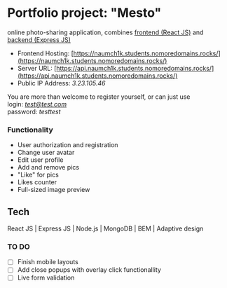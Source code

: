 # Portfolio project: "Mesto"

online photo-sharing application, combines [frontend (React JS)](https://github.com/naumch1k/react-mesto-api-full/tree/main/frontend) and [backend (Express JS)](https://github.com/naumch1k/react-mesto-api-full/tree/main/backend)

* Frontend Hosting: [https://naumch1k.students.nomoredomains.rocks/](https://naumch1k.students.nomoredomains.rocks/)
* Server URL: [https://api.naumch1k.students.nomoredomains.rocks/](https://api.naumch1k.students.nomoredomains.rocks/)
* Public IP Address: *3.23.105.46*

You are more than welcome to register yourself, or can just use   
login: *test@test.com*  
password: *testtest*

### Functionality
* User authorization and registration
* Change user avatar
* Edit user profile
* Add and remove pics
* "Like" for pics
* Likes counter
* Full-sized image preview

## Tech
React JS | Express JS | Node.js | MongoDB | BEM | Adaptive design

### TO DO
- [ ] Finish mobile layouts
- [ ] Add close popups with overlay click functionallity
- [ ] Live form validation
